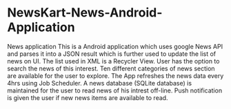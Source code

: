 # NewsKart-News-Android-Application
News application
This is a Android application which uses google News API and parses it into a JSON result which is further used to update the list of news on UI.
The list used in XML is a Recycler View.
User has the option to search the news of this interest.
Ten different categories of news section are available for the user to explore.
The App refreshes the news data every 4hrs using Job Scheduler.
A news database (SQLite database) is maintained for the user to read news of his intrest off-line.
Push notification is given the user if new news items are available to read.
